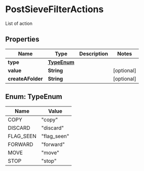 

# PostSieveFilterActions

List of action

## Properties

| Name | Type | Description | Notes |
|------------ | ------------- | ------------- | -------------|
|**type** | [**TypeEnum**](#TypeEnum) |  |  |
|**value** | **String** |  |  [optional] |
|**createAFolder** | **String** |  |  [optional] |



## Enum: TypeEnum

| Name | Value |
|---- | -----|
| COPY | &quot;copy&quot; |
| DISCARD | &quot;discard&quot; |
| FLAG_SEEN | &quot;flag_seen&quot; |
| FORWARD | &quot;forward&quot; |
| MOVE | &quot;move&quot; |
| STOP | &quot;stop&quot; |



